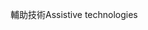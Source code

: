 <span data-ttu-id="10688-101">輔助技術</span><span class="sxs-lookup"><span data-stu-id="10688-101">Assistive technologies</span></span>